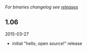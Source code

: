 *For binaries changelog see [releases](https://github.com/seven-phases/spectrum-analyzer/releases)*

## 1.06

2015-03-27

 - initial "hello, open source!" release
